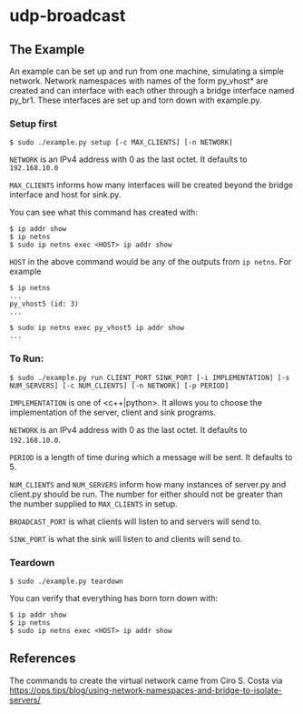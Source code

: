 # udp-broadcast

## The Example

An example can be set up and run from one machine, simulating a simple network. Network namespaces with names of the form py_vhost\* are created and can interface with each other through a bridge interface named py_br1. These interfaces are set up and torn down with example.py.

### Setup first

```
$ sudo ./example.py setup [-c MAX_CLIENTS] [-n NETWORK]
```

`NETWORK` is an IPv4 address with 0 as the last octet. It defaults to `192.168.10.0`

`MAX_CLIENTS` informs how many interfaces will be created beyond the bridge interface and host for sink.py.

You can see what this command has created with:
```
$ ip addr show
$ ip netns
$ sudo ip netns exec <HOST> ip addr show
```

`HOST` in the above command would be any of the outputs from `ip netns`. For example

```
$ ip netns
...
py_vhost5 (id: 3)
...

$ sudo ip netns exec py_vhost5 ip addr show
...
```

### To Run:

```
$ sudo ./example.py run CLIENT_PORT SINK_PORT [-i IMPLEMENTATION] [-s NUM_SERVERS] [-c NUM_CLIENTS] [-n NETWORK] [-p PERIOD]
```

`IMPLEMENTATION` is one of \<c++|python\>. It allows you to choose the implementation of the server, client and sink programs.

`NETWORK` is an IPv4 address with 0 as the last octet. It defaults to `192.168.10.0`.

`PERIOD` is a length of time during which a message will be sent. It defaults to 5.

`NUM_CLIENTS` and `NUM_SERVERS` inform how many instances of server.py and client.py should be run. The number for either should not be greater than the number supplied to `MAX_CLIENTS` in setup.

`BROADCAST_PORT` is what clients will listen to and servers will send to.

`SINK_PORT` is what the sink will listen to and clients will send to.

### Teardown

```
$ sudo ./example.py teardown
```

You can verify that everything has born torn down with:
```
$ ip addr show
$ ip netns
$ sudo ip netns exec <HOST> ip addr show
```

## References

The commands to create the virtual network came from Ciro S. Costa via https://ops.tips/blog/using-network-namespaces-and-bridge-to-isolate-servers/
